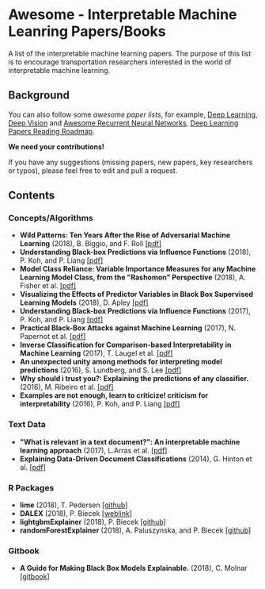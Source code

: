 # Awesome - Interpretable Machine Leanring Papers/Books

A list of the interpretable machine learning papers. The purpose of this list is to encourage transportation researchers interested in the world of interpretable machine learning.

## Background

You can also follow some *awesome paper lists*, for example, [Deep Learning](https://github.com/terryum/awesome-deep-learning-papers), [Deep Vision](https://github.com/kjw0612/awesome-deep-vision) and [Awesome Recurrent Neural Networks](https://github.com/kjw0612/awesome-rnn), [Deep Learning Papers Reading Roadmap](https://github.com/songrotek/Deep-Learning-Papers-Reading-Roadmap).
 
**We need your contributions!**

If you have any suggestions (missing papers, new papers, key researchers or typos), please feel free to edit and pull a request.


## Contents


### Concepts/Algorithms
- **Wild Patterns: Ten Years After the Rise of Adversarial Machine Learning** (2018), B. Biggio, and F. Roli [[pdf]](https://arxiv.org/pdf/1712.03141.pdf)
- **Understanding Black-box Predictions via Influence Functions** (2018), P. Koh, and P. Liang [[pdf]](https://arxiv.org/pdf/1703.04730.pdf)
- **Model Class Reliance: Variable Importance Measures for any Machine Learning Model Class, from the "Rashomon" Perspective** (2018), A. Fisher et al. [[pdf]](https://arxiv.org/pdf/1801.01489.pdf)
- **Visualizing the Effects of Predictor Variables in Black Box Supervised Learning Models** (2018), D. Apley [[pdf]](https://christophm.github.io/interpretable-ml-book/feature-importance.html)
- **Understanding Black-box Predictions via Influence Functions** (2017), P. Koh, and P. Liang [[pdf]](https://arxiv.org/pdf/1703.04730.pdf)
- **Practical Black-Box Attacks against Machine Learning** (2017), N. Papernot et al. [[pdf]](https://arxiv.org/pdf/1602.02697.pdf)
- **Inverse Classification for Comparison-based Interpretability in Machine Learning** (2017), T. Laugel et al. [[pdf]](https://arxiv.org/pdf/1712.08443.pdf)
- **An unexpected unity among methods for interpreting model predictions** (2016), S. Lundberg, and S. Lee [[pdf]](https://arxiv.org/pdf/1712.08443.pdf)
- **Why should i trust you?: Explaining the predictions of any classifier.** (2016), M. Ribeiro et al. [[pdf]](http://www.kdd.org/kdd2016/papers/files/rfp0573-ribeiroA.pdf)
- **Examples are not enough, learn to criticize! criticism for interpretability** (2016), P. Koh, and P. Liang [[pdf]](https://people.csail.mit.edu/beenkim/papers/KIM2016NIPS_MMD.pdf)

### Text Data
- **"What is relevant in a text document?": An interpretable machine learning approach** (2017), L.Arras et al. [[pdf]](http://journals.plos.org/plosone/article/file?id=10.1371/journal.pone.0181142&type=printable)
- **Explaining Data-Driven Document Classifications** (2014), G. Hinton et al. [[pdf]](http://pages.stern.nyu.edu/~fprovost/Papers/MartensProvost_Explaining.pdf)


### R Packages
- **lime** (2018), T. Pedersen [[github]](https://github.com/thomasp85/lime)
- **DALEX** (2018), P. Biecek  [[weblink]](https://pbiecek.github.io/DALEX_docs/)
- **lightgbmExplainer** (2018), P. Biecek  [[github]](https://github.com/lantanacamara/lightgbmExplainer)
- **randomForestExplainer** (2018), A. Paluszynska, and P. Biecek  [[github]](https://github.com/MI2DataLab/randomForestExplainer)


### Gitbook
- **A Guide for Making Black Box Models Explainable.** (2018), C. Molnar [[gitbook]](https://christophm.github.io/interpretable-ml-book/)




